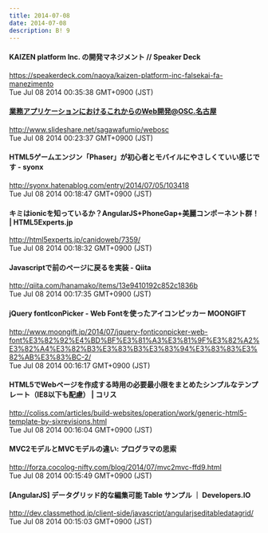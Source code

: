 ```yaml
---
title: 2014-07-08
date: 2014-07-08
description: B! 9
---
```


#### KAIZEN platform Inc. の開発マネジメント // Speaker Deck
https://speakerdeck.com/naoya/kaizen-platform-inc-falsekai-fa-manezimento<br>
Tue Jul 08 2014 00:35:38 GMT+0900 (JST)<br>


#### 業務アプリケーションにおけるこれからのWeb開発@OSC.名古屋
http://www.slideshare.net/sagawafumio/webosc<br>
Tue Jul 08 2014 00:23:37 GMT+0900 (JST)<br>


#### HTML5ゲームエンジン「Phaser」が初心者とモバイルにやさしくていい感じです - syonx
http://syonx.hatenablog.com/entry/2014/07/05/103418<br>
Tue Jul 08 2014 00:18:47 GMT+0900 (JST)<br>


#### キミはionicを知っているか？AngularJS+PhoneGap+美麗コンポーネント群！ | HTML5Experts.jp
http://html5experts.jp/canidoweb/7359/<br>
Tue Jul 08 2014 00:18:32 GMT+0900 (JST)<br>


#### Javascriptで前のページに戻るを実装 - Qiita
http://qiita.com/hanamako/items/13e9410192c852c1836b<br>
Tue Jul 08 2014 00:17:35 GMT+0900 (JST)<br>


#### jQuery fontIconPicker - Web Fontを使ったアイコンピッカー MOONGIFT
http://www.moongift.jp/2014/07/jquery-fonticonpicker-web-font%E3%82%92%E4%BD%BF%E3%81%A3%E3%81%9F%E3%82%A2%E3%82%A4%E3%82%B3%E3%83%B3%E3%83%94%E3%83%83%E3%82%AB%E3%83%BC-2/<br>
Tue Jul 08 2014 00:16:17 GMT+0900 (JST)<br>


####   HTML5でWebページを作成する時用の必要最小限をまとめたシンプルなテンプレート（IE8以下も配慮） | コリス
http://coliss.com/articles/build-websites/operation/work/generic-html5-template-by-sixrevisions.html<br>
Tue Jul 08 2014 00:16:04 GMT+0900 (JST)<br>


#### MVC2モデルとMVCモデルの違い: プログラマの思索
http://forza.cocolog-nifty.com/blog/2014/07/mvc2mvc-ffd9.html<br>
Tue Jul 08 2014 00:15:49 GMT+0900 (JST)<br>


#### [AngularJS] データグリッド的な編集可能 Table サンプル ｜ Developers.IO
http://dev.classmethod.jp/client-side/javascript/angularjseditabledatagrid/<br>
Tue Jul 08 2014 00:15:03 GMT+0900 (JST)<br>


